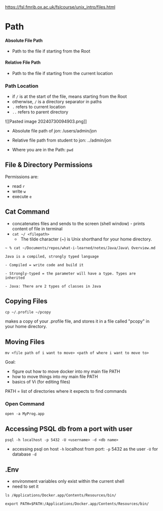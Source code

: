 https://fsl.fmrib.ox.ac.uk/fslcourse/unix_intro/files.html
# Path 

#### Absolute File Path 
- Path to the file if starting from the Root 
#### Relative File Path 
- Path to the file if starting from the current location 

### Path Location 
- if `/` is at the start of the file, means starting from the Root 
- otherwise, `/` is a directory separator in paths 
- `.` refers to current location 
- `..` refers to parent directory 

![[Pasted image 20240730094903.png]]

- Absolute file path of jon: /users/admin/jon
- Relative file path from student to jon: ../admin/jon 

- Where you are in the Path: `pwd`

## File & Directory Permissions 

Permissions are: 
- read `r`
- write `w`
- execute `e`


## Cat Command 
- concatenates files and sends to the screen (shell window)  - prints content of file in terminal 
- `cat ~/ <filepath>`
	-  The tilde character (~) is Unix shorthand for your home directory.

```shell
~ % cat ~/Documents/repos/what-i-learned/notes/Java/Java\ Overview.md 

Java is a compiled, strongly typed language 

- Compiled = write code and build it 

- Strongly-typed = the parameter will have a type. Types are inherited 

- Java: There are 2 types of classes in Java
```


## Copying Files 
`cp ~/.profile ~/pcopy` 

makes a copy of your .profile file, and stores it in a file called "pcopy" in your home directory.

## Moving Files 
`mv <file path of i want to move> <path of where i want to move to>`


Goal: 
- figure out how to move docker into my main file PATH 
- how to move things into my main file PATH 
- basics of Vi (for editing files)

PATH = list of directories where it expects to find commands 


### Open Command 
`open -a MyProg.app`

## Accessing PSQL db from a port with user 

 `psql -h localhost -p 5432 -U <username> -d <db name>`
 - accessing psql on host `-h` localhost from port: `-p` 5432 as the user `-U` for database `-d`



## .Env 
- environment variables only exist within the current shell 
- need to set it 

`ls /Applications/Docker.app/Contents/Resources/bin/`

`export PATH=$PATH:/Applications/Docker.app/Contents/Resources/bin/`